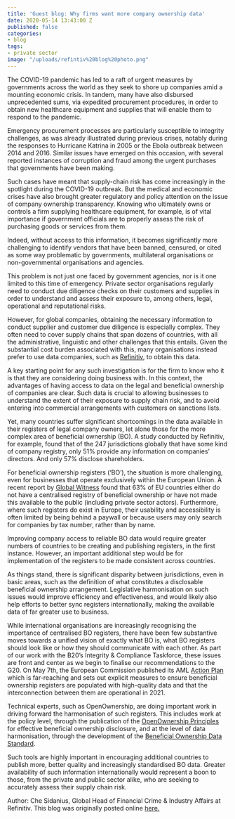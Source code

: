 ```yaml
---
title: 'Guest blog: Why firms want more company ownership data'
date: 2020-05-14 13:43:00 Z
published: false
categories:
- blog
tags:
- private sector
image: "/uploads/refintiv%20blog%20photo.png"
---
```


The COVID-19 pandemic has led to a raft of urgent measures by governments across the world as they seek to shore up companies amid a mounting economic crisis. In tandem, many have also disbursed unprecedented sums, via expedited procurement procedures, in order to obtain new healthcare equipment and supplies that will enable them to respond to the pandemic. 

Emergency procurement processes are particularly susceptible to integrity challenges, as was already illustrated during previous crises, notably during the responses to Hurricane Katrina in 2005 or the Ebola outbreak between 2014 and 2016. Similar issues have emerged on this occasion, with several reported instances of corruption and fraud among the urgent purchases that governments have been making. 

Such cases have meant that supply-chain risk has come increasingly in the spotlight during the COVID-19 outbreak. But the medical and economic crises have also brought greater regulatory and policy attention on the issue of company ownership transparency. Knowing who ultimately owns or controls a firm supplying healthcare equipment, for example, is of vital importance if government officials are to properly assess the risk of purchasing goods or services from them. 

Indeed, without access to this information, it becomes significantly more challenging to identify vendors that have been banned, censured, or cited as some way problematic by governments, multilateral organisations or non-governmental organisations and agencies. 

This problem is not just one faced by government agencies, nor is it one limited to this time of emergency. Private sector organisations regularly need to conduct due diligence checks on their customers and supplies in order to understand and assess their exposure to, among others, legal, operational and reputational risks. 

However, for global companies, obtaining the necessary information to conduct supplier and customer due diligence is especially complex. They often need to cover supply chains that span dozens of countries, with all the administrative, linguistic and other challenges that this entails. Given the substantial cost burden associated with this, many organisations instead prefer to use data companies, such as [Refinitiv](https://www.refinitiv.com/en), to obtain this data. 

A key starting point for any such investigation is for the firm to know who it is that they are considering doing business with. In this context, the advantages of having access to data on the legal and beneficial ownership of companies are clear. Such data is crucial to allowing businesses to understand the extent of their exposure to supply chain risk, and to avoid entering into commercial arrangements with customers on sanctions lists.

Yet, many countries suffer significant shortcomings in the data available in their registers of legal company owners, let alone those for the more complex area of beneficial ownership (BO). A study conducted by Refinitiv, for example, found that of the 247 jurisdictions globally that have some kind of company registry, only 51% provide any information on companies’ directors. And only 57% disclose shareholders. 

For beneficial ownership registers (‘BO’), the situation is more challenging, even for businesses that operate exclusively within the European Union. A recent report by [Global Witness](https://www.globalwitness.org/en/campaigns/corruption-and-money-laundering/anonymous-company-owners/5amld-patchy-progress/) found that 63% of EU countries either do not have a centralised registry of beneficial ownership or have not made this available to the public (including private sector actors). Furthermore, where such registers do exist in Europe, their usability and accessibility is often limited by being behind a paywall or because users may only search for companies by tax number, rather than by name. 

Improving company access to reliable BO data would require greater numbers of countries to be creating and publishing registers, in the first instance. However, an important additional step would be for implementation of the registers to be made consistent across countries. 

As things stand, there is significant disparity between jurisdictions, even in basic areas, such as the definition of what constitutes a disclosable beneficial ownership arrangement. Legislative harmonisation on such issues would improve efficiency and effectiveness, and would likely also help efforts to better sync registers internationally, making the available data of far greater use to business. 

While international organisations are increasingly recognising the importance of centralised BO registers, there have been few substantive moves towards a unified vision of exactly what BO is, what BO registers should look like or how they should communicate with each other. As part of our work with the B20’s Integrity & Compliance Taskforce, these issues are front and center as we begin to finalise our recommendations to the G20. On May 7th, the European Commission published its AML [Action Plan](https://ec.europa.eu/commission/presscorner/detail/en/IP_20_800) which is far-reaching and sets out explicit measures to ensure beneficial ownership registers are populated with high-quality data and that the interconnection between them are operational in 2021.

Technical experts, such as OpenOwnership, are doing important work in driving forward the harmonisation of such registers. This includes work at the policy level, through the publication of the [OpenOwnership Principles](https://www.openownership.org/news/launch-of-the-openownership-principles/) for effective beneficial ownership disclosure, and at the level of data harmonisation, through the development of the [Beneficial Ownership Data Standard](http://standard.openownership.org/en/0.2.0/). 

Such tools are highly important in encouraging additional countries to publish more, better quality and increasingly standardised BO data. Greater availability of such information internationally would represent a boon to those, from the private and public sector alike, who are seeking to accurately assess their supply chain risk.  

Author: Che Sidanius, Global Head of Financial Crime & Industry Affairs at Refinitiv. This blog was originally posted online [here.](https://www.linkedin.com/pulse/why-firms-want-more-company-ownership-data-che-sidanius/?trackingId=vFlHYLZeRlipg9DOB3A3QQ%3D%3D) 
